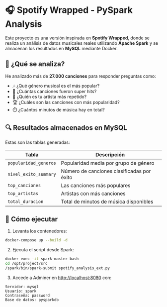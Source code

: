 # 🎧 Spotify Wrapped - PySpark Analysis

Este proyecto es una versión inspirada en **Spotify Wrapped**, donde se realiza un análisis de datos musicales reales utilizando **Apache Spark** y se almacenan los resultados en **MySQL** mediante Docker.

## 🚀 ¿Qué se analiza?

He analizado más de **27.000 canciones** para responder preguntas como:

- 🎶 ¿Qué género musical es el más popular?
- 🌟 ¿Cuántas canciones fueron super hits?
- 🎤 ¿Quién es tu artista más repetido?
- 🏆 ¿Cuáles son las canciones con más popularidad?
- ⏱️ ¿Cuántos minutos de música hay en total?

## 🔍 Resultados almacenados en MySQL

Estas son las tablas generadas:

| Tabla                  | Descripción                                         |
|------------------------|-----------------------------------------------------|
| `popularidad_generos`  | Popularidad media por grupo de género               |
| `nivel_exito_summary`  | Número de canciones clasificadas por éxito          |
| `top_canciones`        | Las canciones más populares                         |
| `top_artistas`         | Artistas con más canciones                          |
| `total_duracion`       | Total de minutos de música disponibles              |


## 💾 Cómo ejecutar

1. Levanta los contenedores:
```bash
docker-compose up --build -d
```

2. Ejecuta el script desde Spark:
```bash
docker exec -it spark-master bash
cd /opt/project/src
/spark/bin/spark-submit spotify_analysis_ext.py
```

3. Accede a Adminer en [http://localhost:8080](http://localhost:8080) con:
```
Servidor: mysql
Usuario: spark
Contraseña: password
Base de datos: pysparkdb
```


